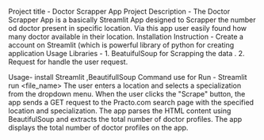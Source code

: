 Project title -  Doctor Scrapper App
Project Description - The Doctor Scrapper App  is a basically Streamlit App  designed to Scrapper the number od doctor present in specific location. 
Via this app user easily found how many doctor available in their location.
Installation Instruction - Create a account on Streamlit (which is powerful library of python for creating application
Usage Libraries -  1. BeatuifulSoup for Scrapping the data .
                   2. Request for handle the user request.

Usage- install Streamlit ,BeautifullSoup 
Command use for Run - Streamlit run <file_name>
The user enters a location and selects a specialization from the dropdown menu.
When the user clicks the "Scrape" button, the app sends a GET request to the Practo.com search page with the specified location and specialization.
The app parses the HTML content using BeautifulSoup and extracts the total number of doctor profiles.
The app displays the total number of doctor profiles on the app.

                   
                   

